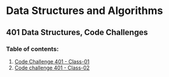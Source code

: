 # Data Structures and Algorithms

## 401 Data Structures, Code Challenges

### Table of contents:

1. [Code Challenge 401 - Class-01](code-challenge-401/README.md)
2. [Code challenge 401 - Class-02](code-challenge-401-class02/README.md)
